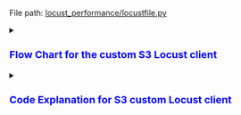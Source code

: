 File path: [locust_performance/locustfile.py](https://github.com/HaydenAI/locust_performance/blob/5ad775feb3211ee331ced4e48ac8bf8b7609e702/locust_performance/locustfile.py)
<details>
  <summary><h3 style="color: blue; font-weight: bold; font-size: 18px;">Flow Chart for the custom S3 Locust client</h3></summary>
  
  ![Flow Chart](https://github.com/HaydenAI/locust_performance/blob/6885c74f77047114771c6bfb9b081d8e41b5ec1d/diagrams/locust_file_flow_chart.png)
</details>

<details>
  <summary><h3 style="color: blue; font-weight: bold; font-size: 18px;">Code Explanation for S3 custom Locust client</h3></summary>
  
  ![Code Explanation](https://github.com/HaydenAI/locust_performance/blob/6885c74f77047114771c6bfb9b081d8e41b5ec1d/diagrams/locust_file_code_explanation.png)
</details>
